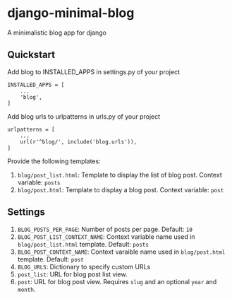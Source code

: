 # django-minimal-blog
A minimalistic blog app for django
## Quickstart
Add blog to INSTALLED_APPS in settings.py of your project
```
INSTALLED_APPS = [
    ...
    'blog',
]
```
Add blog urls to urlpatterns in urls.py of your project
```
urlpatterns = [
    ...
    url(r'^blog/', include('blog.urls')),
]
```
Provide the following templates:

1. `blog/post_list.html`: Template to display the list of blog post. Context variable: `posts`
2. `blog/post.html`: Template to display a blog post. Context variable: `post`

## Settings

1. `BLOG_POSTS_PER_PAGE`: Number of posts per page. Default: `10`
2. `BLOG_POST_LIST_CONTEXT_NAME`: Context variable name used in `blog/post_list.html` template. Default: `posts`
3. `BLOG_POST_CONTEXT_NAME`: Context varaible name used in `blog/post.html` template. Default: `post`
4. `BLOG_URLS`: Dictionary to specify custom URLs
  1. `post_list`: URL for blog post list view.
  2. `post`: URL for blog post view. Requires `slug` and an optional `year` and `month`.
